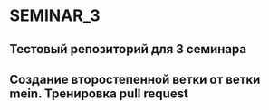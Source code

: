 # SEMINAR_3

## Тестовый репозиторий для 3 семинара

## Создание второстепенной ветки от ветки mein. Тренировка pull request